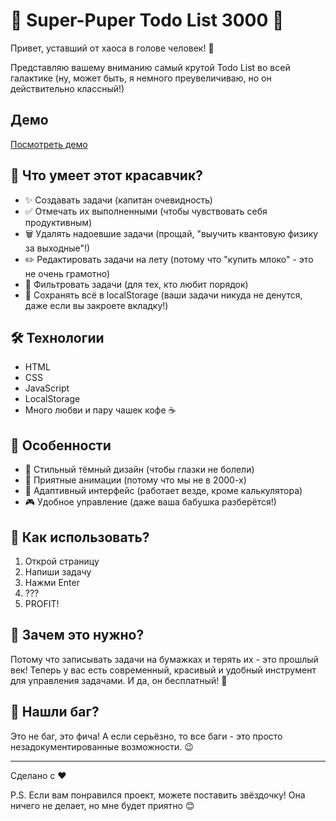# 🌟 Super-Puper Todo List 3000 🚀

Привет, уставший от хаоса в голове человек! 👋

Представляю вашему вниманию самый крутой Todo List во всей галактике (ну, может быть, я немного преувеличиваю, но он действительно классный!)


## Демо
[Посмотреть демо](https://Mihail-NE.github.io/Todo-App/)

## 🎯 Что умеет этот красавчик?

- ✨ Создавать задачи (капитан очевидность)
- ✅ Отмечать их выполненными (чтобы чувствовать себя продуктивным)
- 🗑️ Удалять надоевшие задачи (прощай, "выучить квантовую физику за выходные"!)
- ✏️ Редактировать задачи на лету (потому что "купить млоко" - это не очень грамотно)
- 🔄 Фильтровать задачи (для тех, кто любит порядок)
- 💾 Сохранять всё в localStorage (ваши задачи никуда не денутся, даже если вы закроете вкладку!)

## 🛠️ Технологии

- HTML
- CSS
- JavaScript
- LocalStorage
- Много любви и пару чашек кофе ☕

## 🎨 Особенности

- 🌙 Стильный тёмный дизайн (чтобы глазки не болели)
- 🎨 Приятные анимации (потому что мы не в 2000-х)
- 📱 Адаптивный интерфейс (работает везде, кроме калькулятора)
- 🎮 Удобное управление (даже ваша бабушка разберётся!)

## 🚀 Как использовать?

1. Открой страницу
2. Напиши задачу
3. Нажми Enter
4. ???
5. PROFIT!

## 🤔 Зачем это нужно?

Потому что записывать задачи на бумажках и терять их - это прошлый век! Теперь у вас есть современный, красивый и удобный инструмент для управления задачами. И да, он бесплатный! 🎉

## 🐛 Нашли баг?

Это не баг, это фича! А если серьёзно, то все баги - это просто незадокументированные возможности. 😉

---

Сделано с ❤️

P.S. Если вам понравился проект, можете поставить звёздочку! Она ничего не делает, но мне будет приятно 😊
